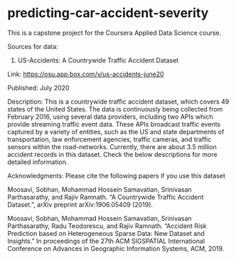 # predicting-car-accident-severity
This is a capstone project for the Coursera Applied Data Science course.

Sources for data:

1) US-Accidents: A Countrywide Traffic Accident Dataset

Link: https://osu.app.box.com/v/us-accidents-june20

Published: July 2020

Description:
This is a countrywide traffic accident dataset, which covers 49 states of the United States. 
The data is continuously being collected from February 2016, using several data providers, 
including two APIs which provide streaming traffic event data. 
These APIs broadcast traffic events captured by a variety of entities, 
such as the US and state departments of transportation, law enforcement agencies, 
traffic cameras, and traffic sensors within the road-networks. 
Currently, there are about 3.5 million accident records in this dataset. 
Check the below descriptions for more detailed information.

Acknowledgments:
Please cite the following papers if you use this dataset

Moosavi, Sobhan, Mohammad Hossein Samavatian, Srinivasan Parthasarathy, and Rajiv Ramnath. 
“A Countrywide Traffic Accident Dataset.”, 
arXiv preprint arXiv:1906.05409 (2019).

Moosavi, Sobhan, Mohammad Hossein Samavatian, Srinivasan Parthasarathy, Radu Teodorescu, and Rajiv Ramnath. 
“Accident Risk Prediction based on Heterogeneous Sparse Data: New Dataset and Insights.” 
In proceedings of the 27th ACM SIGSPATIAL International Conference on Advances in Geographic Information Systems, ACM, 2019.

